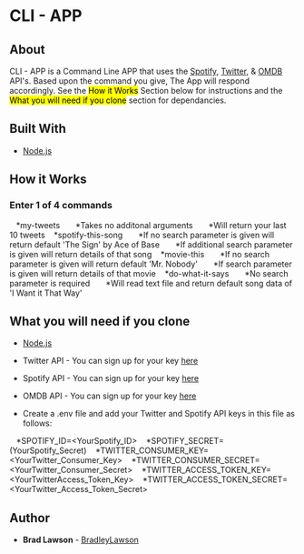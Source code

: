 # CLI - APP

## About

CLI - APP is a Command Line APP that uses the [Spotify](https://www.spotify.com/us/), [Twitter](https://twitter.com/), & [OMDB](http://www.omdbapi.com/) API's. Based upon the command you give, The App will respond accordingly. See the <mark>How it Works</mark> Section below for instructions and the <mark>What you will need if you clone</mark> section for dependancies.

## Built With   

* [Node.js](https://nodejs.org/en/) 


## How it Works

### Enter 1 of 4 commands

&nbsp;&nbsp;&nbsp;*my-tweets
&nbsp;&nbsp;&nbsp;&nbsp;&nbsp;&nbsp;*Takes no additonal arguments
&nbsp;&nbsp;&nbsp;&nbsp;&nbsp;&nbsp;*Will return your last 10 tweets
&nbsp;&nbsp;&nbsp;*spotify-this-song
&nbsp;&nbsp;&nbsp;&nbsp;&nbsp;&nbsp;*If no search parameter is given will return default 'The Sign' by Ace of Base
&nbsp;&nbsp;&nbsp;&nbsp;&nbsp;&nbsp;*If additional search parameter is given will return details of that song
&nbsp;&nbsp;&nbsp;*movie-this
&nbsp;&nbsp;&nbsp;&nbsp;&nbsp;&nbsp;*If no search parameter is given will return default 'Mr. Nobody'
&nbsp;&nbsp;&nbsp;&nbsp;&nbsp;&nbsp;*If search parameter is given will return details of that movie
&nbsp;&nbsp;&nbsp;*do-what-it-says
&nbsp;&nbsp;&nbsp;&nbsp;&nbsp;&nbsp;*No search parameter is required
&nbsp;&nbsp;&nbsp;&nbsp;&nbsp;&nbsp;*Will read text file and return default song data of 'I Want it That Way'



## What you will need if you clone

* [Node.js](https://nodejs.org/en/)
* Twitter API - You can sign up for your key [here](https://developer.twitter.com/en/apply-for-access)
* Spotify API - You can sign up for your key [here](https://beta.developer.spotify.com/documentation/web-api/)
* OMDB API - You can sign up for your key [here](http://www.omdbapi.com/)

* Create a .env file and add your Twitter and Spotify API keys in this file as follows:

&nbsp;&nbsp;&nbsp;*SPOTIFY_ID=<YourSpotify_ID>
&nbsp;&nbsp;&nbsp;*SPOTIFY_SECRET=(YourSpotify_Secret)
&nbsp;&nbsp;&nbsp;*TWITTER_CONSUMER_KEY=<YourTwitter_Consumer_Key>
&nbsp;&nbsp;&nbsp;*TWITTER_CONSUMER_SECRET=<YourTwitter_Consumer_Secret>
&nbsp;&nbsp;&nbsp;*TWITTER_ACCESS_TOKEN_KEY=<YourTwitterAccess_Token_Key>
&nbsp;&nbsp;&nbsp;*TWITTER_ACCESS_TOKEN_SECRET=<YourTwitter_Access_Token_Secret>


## Author

* **Brad Lawson** - [BradleyLawson](https://github.com/BradleyLawson)

